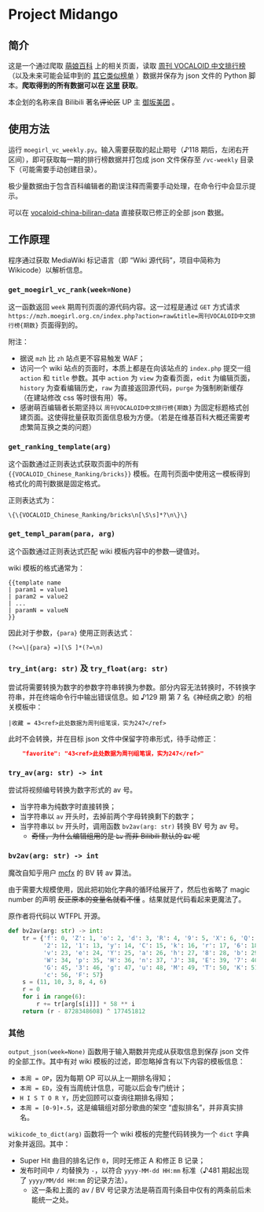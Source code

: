# Project Midango

## 简介

这是一个通过爬取 [萌娘百科](https://zh.moegirl.org.cn/Mainpage) 上的相关页面，读取 [周刊 VOCALOID 中文排行榜](https://space.bilibili.com/156489) （以及未来可能会延申到的 [其它类似榜单](https://zh.moegirl.org.cn/Template:%E6%A6%9C%E5%8D%95%E7%B1%BB%E8%A7%86%E9%A2%91) ）数据并保存为 json 文件的 Python 脚本。**爬取得到的所有数据可以在 [这里](https://github.com/CPKaq/vocaloid-china-biliran-data) 获取**。

本企划的名称来自 Bilibili 著名~~评论区~~ UP 主 [御坂美团](https://space.bilibili.com/4810592) 。

## 使用方法

运行 `moegirl_vc_weekly.py`。输入需要获取的起止期号（♪118 期后，左闭右开区间），即可获取每一期的排行榜数据并打包成 json 文件保存至 `/vc-weekly` 目录下（可能需要手动创建目录）。

极少量数据由于包含百科编辑者的勘误注释而需要手动处理，在命令行中会显示提示。

可以在 [vocaloid-china-biliran-data](https://github.com/CPKaq/vocaloid-china-biliran-data) 直接获取已修正的全部 json 数据。

## 工作原理

程序通过获取 MediaWiki 标记语言（即 “Wiki 源代码”，项目中简称为 Wikicode）以解析信息。

### `get_moegirl_vc_rank(week=None)`

这一函数返回 `week` 期周刊页面的源代码内容。这一过程是通过 `GET` 方式请求 `https://mzh.moegirl.org.cn/index.php?action=raw&title=周刊VOCALOID中文排行榜{期数}` 页面得到的。

附注：

* 据说 `mzh` 比 `zh` 站点更不容易触发 WAF；
* 访问一个 wiki 站点的页面时，本质上都是在向该站点的 `index.php` 提交一组 `action` 和 `title` 参数。其中 `action` 为 `view` 为查看页面，`edit` 为编辑页面，`history` 为查看编辑历史，`raw` 为直接返回源代码，`purge` 为强制刷新缓存（在建站修改 css 等时很有用）等。
* 感谢萌百编辑者长期坚持以 `周刊VOCALOID中文排行榜{期数}` 为固定标题格式创建页面。这使得批量获取页面信息极为方便。（若是在维基百科大概还需要考虑繁简互换之类的问题）

### `get_ranking_template(arg)` 

这个函数通过正则表达式获取页面中的所有 `{{VOCALOID_Chinese_Ranking/bricks}}` 模板。在周刊页面中使用这一模板得到格式化的周刊数据是固定格式。

正则表达式为：

``` regexp
\{\{VOCALOID_Chinese_Ranking/bricks\n[\S\s]*?\n\}\}
```

### `get_templ_param(para, arg)`

这个函数通过正则表达式匹配 wiki 模板内容中的参数—键值对。

wiki 模板的格式通常为：

``` regexp
{{template name
| param1 = value1
| param2 = value2
| ...
| paramN = valueN
}}
```

因此对于参数，`{para}` 使用正则表达式：

``` regexp
(?<=\|{para} =)[\S ]*(?=\n)
```

### `try_int(arg: str)` 及 `try_float(arg: str)`

尝试将需要转换为数字的参数字符串转换为参数。部分内容无法转换时，不转换字符串，并在终端命令行中输出错误信息。如 ♪129 期 第 7 名《神经病之歌》的相关模板中：

``` regexp
|收藏 = 43<ref>此处数据为周刊组笔误，实为247</ref>
```

此时不会转换，并在目标 json 文件中保留字符串形式，待手动修正：

```json
    "favorite": "43<ref>此处数据为周刊组笔误，实为247</ref>"
```

### `try_av(arg: str) -> int`

尝试将视频编号转换为数字形式的 av 号。

* 当字符串为纯数字时直接转换；
* 当字符串以 `av` 开头时，去掉前两个字母转换剩下的数字；
* 当字符串以 `bv` 开头时，调用函数 `bv2av(arg: str)` 转换 BV 号为 av 号。
  * ~~奇怪，为什么编辑组用的是 `bv` 而非 Bilibili 默认的 `BV` 呢~~

### `bv2av(arg: str) -> int`

魔改自知乎用户 [mcfx](https://www.zhihu.com/question/381784377/answer/1099438784) 的 BV 转 av 算法。

由于需要大规模使用，因此把初始化字典的循环给展开了，然后也省略了 magic number 的声明 ~~反正原本的变量名就看不懂~~ 。结果就是代码看起来更魔法了。

原作者将代码以 WTFPL 开源。

``` python
def bv2av(arg: str) -> int:
    tr = {'f': 0, 'Z': 1, 'o': 2, 'd': 3, 'R': 4, '9': 5, 'X': 6, 'Q': 7, 'D': 8, 'S': 9, 'U': 10, 'm': 11,
          '2': 12, '1': 13, 'y': 14, 'C': 15, 'k': 16, 'r': 17, '6': 18, 'z': 19, 'B': 20, 'q': 21, 'i': 22,
          'v': 23, 'e': 24, 'Y': 25, 'a': 26, 'h': 27, '8': 28, 'b': 29, 't': 30, '4': 31, 'x': 32, 's': 33,
          'W': 34, 'p': 35, 'H': 36, 'n': 37, 'J': 38, 'E': 39, '7': 40, 'j': 41, 'L': 42, '5': 43, 'V': 44,
          'G': 45, '3': 46, 'g': 47, 'u': 48, 'M': 49, 'T': 50, 'K': 51, 'N': 52, 'P': 53, 'A': 54, 'w': 55,
          'c': 56, 'F': 57}
    s = (11, 10, 3, 8, 4, 6)
    r = 0
    for i in range(6):
        r += tr[arg[s[i]]] * 58 ** i
    return (r - 8728348608) ^ 177451812
```

### 其他

`output_json(week=None)` 函数用于输入期数并完成从获取信息到保存 json 文件的全部工作。其中有对 wiki 模板的过滤，即忽略掉含有以下内容的模板信息：

* `本周 = OP`，因为每期 OP 可以从上一期排名得知；
* `本周 = ED`，没有当周统计信息，可能以后会专门统计；
* `H I S T O R Y`，历史回顾可以查询往期排名得知；
* `本周 = [0-9]+.5`，这是编辑组对部分歌曲的架空 “虚拟排名”，并非真实排名。

`wikicode_to_dict(arg)` 函数将一个 wiki 模板的完整代码转换为一个 `dict` 字典对象并返回。其中：

* Super Hit 曲目的排名记作 `0`，同时无修正 A 和修正 B 记录；
* 发布时间中 `/` 均替换为 `-`，以符合 `yyyy-MM-dd HH:mm` 标准（♪481 期起出现了 `yyyy/MM/dd HH:mm` 的记录方法）。
  * 这一条和上面的 av / BV 号记录方法是萌百周刊条目中仅有的两条前后未能统一之处。